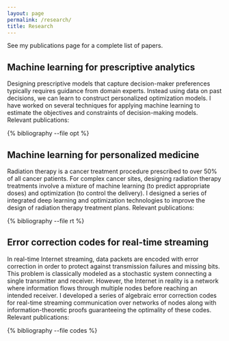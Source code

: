 ```yaml
---
layout: page
permalink: /research/
title: Research
---
```


See my publications page for a complete list of papers. 



<h2 id="io">Machine learning for prescriptive analytics</h2>

Designing prescriptive models that capture decision-maker preferences typically requires guidance from domain experts. Instead using data on past decisions, we can learn to construct personalized optimization models. I have worked on several techniques for applying machine learning to estimate the objectives and constraints of decision-making models. Relevant publications: 


{% bibliography --file opt %}


<h2 id="rt">Machine learning for personalized medicine</h2>


Radiation therapy is a cancer treatment procedure prescribed to over 50% of all cancer patients. For complex cancer sites, designing radiation therapy treatments involve a mixture of machine learning (to predict appropriate doses) and optimization (to control the delivery). I designed a series of integrated deep learning and optimization technologies to improve the design of radiation therapy treatment plans. Relevant publications: 

{% bibliography --file rt %}




<h2 id="ecc">Error correction codes for real-time streaming</h2>

In real-time Internet streaming, data packets are encoded with error correction in order to protect against transmission failures and missing bits. This problem is classically modeled as a stochastic system connecting a single transmitter and receiver. However, the Internet in reality is a network where information flows through multiple nodes before reaching an intended receiver. I developed a series of algebraic error correction codes for real-time streaming communication over networks of nodes along with information-theoretic proofs guaranteeing the optimality of these codes. Relevant publications: 

{% bibliography --file codes  %}


